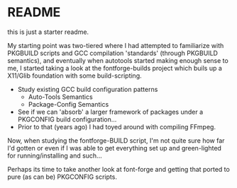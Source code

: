 README
======

this is just a starter readme.

My starting point was two-tiered where I had attempted to familiarize
with PKGBUILD scripts and GCC compilation 'standards' (through PKGBUILD
semantics), and eventually when autotools started making enough sense
to me, I started taking a look at the fontforge-builds project which
buils up a X11/Glib foundation with some build-scripting.

- Study existing GCC build configuration patterns
    - Auto-Tools Semantics
    - Package-Config Semantics
- See if we can 'absorb' a larger framework of packages under a PKGCONFIG
  build configuration...
- Prior to that (years ago) I had toyed around with compiling FFmpeg.

Now, when studying the fontforge-BUILD script, I'm not quite sure how far
I'd gotten or even if I was able to get everything set up and green-lighted
for running/installing and such...

Perhaps its time to take another look at font-forge and getting that ported
to pure (as can be) PKGCONFIG scripts.
